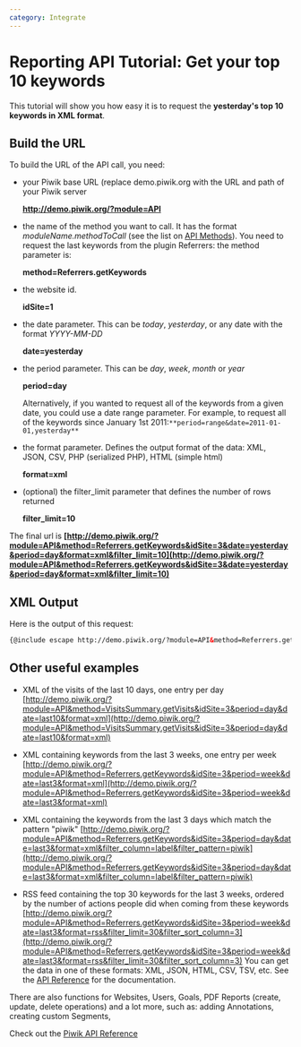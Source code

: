 ```yaml
---
category: Integrate
---
```

# Reporting API Tutorial: Get your top 10 keywords

This tutorial will show you how easy it is to request the **yesterday's top 10 keywords in XML format**.

## Build the URL

To build the URL of the API call, you need:

*   your Piwik base URL (replace demo.piwik.org with the URL and path of your Piwik server

    **http://demo.piwik.org/?module=API**

*   the name of the method you want to call. It has the format _moduleName.methodToCall_ (see the list on [API Methods](/api-reference/reporting-api#api-method-list)). You need to request the last keywords from the plugin Referrers: the method parameter is:

    **method=Referrers.getKeywords**

*   the website id.

    **idSite=1**

*   the date parameter. This can be _today_, _yesterday_, or any date with the format _YYYY-MM-DD_

    **date=yesterday**

*   the period parameter. This can be _day_, _week_, _month_ or _year_

    **period=day**

    Alternatively, if you wanted to request all of the keywords from a given date, you could use a date range parameter. For example, to request all of the keywords since January 1st 2011:`**period=range&date=2011-01-01,yesterday**`

*   the format parameter. Defines the output format of the data: XML, JSON, CSV, PHP (serialized PHP), HTML (simple html)

    **format=xml**

*   (optional) the filter_limit parameter that defines the number of rows returned

    **filter_limit=10**

The final url is **[http://demo.piwik.org/?module=API&method=Referrers.getKeywords&idSite=3&date=yesterday&period=day&format=xml&filter_limit=10](http://demo.piwik.org/?module=API&method=Referrers.getKeywords&idSite=3&date=yesterday&period=day&format=xml&filter_limit=10)**

## XML Output

Here is the output of this request:

```xml
{@include escape http://demo.piwik.org/?module=API&method=Referrers.getKeywords&idSite=3&date=yesterday&period=day&format=xml&filter_limit=10}
```

## Other useful examples

*   XML of the visits of the last 10 days, one entry per day
[http://demo.piwik.org/?module=API&method=VisitsSummary.getVisits&idSite=3&period=day&date=last10&format=xml](http://demo.piwik.org/?module=API&method=VisitsSummary.getVisits&idSite=3&period=day&date=last10&format=xml)

*   XML containing keywords from the last 3 weeks, one entry per week
[http://demo.piwik.org/?module=API&method=Referrers.getKeywords&idSite=3&period=week&date=last3&format=xml](http://demo.piwik.org/?module=API&method=Referrers.getKeywords&idSite=3&period=week&date=last3&format=xml)

*   XML containing the keywords from the last 3 days which match the pattern "piwik"
[http://demo.piwik.org/?module=API&method=Referrers.getKeywords&idSite=3&period=day&date=last3&format=xml&filter_column=label&filter_pattern=piwik](http://demo.piwik.org/?module=API&method=Referrers.getKeywords&idSite=3&period=day&date=last3&format=xml&filter_column=label&filter_pattern=piwik)

*   RSS feed containing the top 30 keywords for the last 3 weeks,  ordered by the number of actions people did when coming from these  keywords
[http://demo.piwik.org/?module=API&method=Referrers.getKeywords&idSite=3&period=week&date=last3&format=rss&filter_limit=30&filter_sort_column=3](http://demo.piwik.org/?module=API&method=Referrers.getKeywords&idSite=3&period=week&date=last3&format=rss&filter_limit=30&filter_sort_column=3)
You can get the data in one of these formats: XML, JSON, HTML, CSV, TSV, etc. See the [API Reference](/api-reference/reporting-api) for the documentation.

There are also functions for Websites, Users, Goals, PDF Reports (create, update, delete operations) and a lot more, such as: adding Annotations, creating custom Segments,

Check out the [Piwik API Reference](/api-reference/reporting-api)


